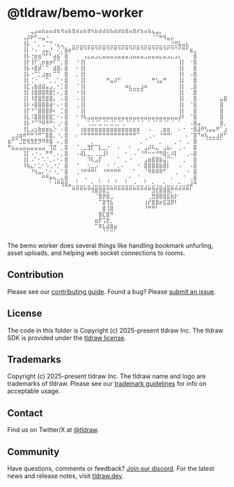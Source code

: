 # @tldraw/bemo-worker

```
⠀⠀⠀⠀⠀⠀⢤⡴⠶⠷⠶⠶⠾⠷⠻⠶⠷⠿⠾⠶⠷⠿⠳⠷⠾⠾⠷⠷⠾⠾⠷⠿⠶⠿⠞⠷⠶⠷⢦⣤⡄⠀⠀⠀⠀⠀⠀⠀⠀⠀⠀⠀⠀⠀⠀⠀⠀⠀⠀⠀
⠀⠀⠀⠀⢠⡼⠟⠋⠤⣤⠐⠀⠀⠀⠀⠀⠀⠀⠀⠀⠀⠀⠀⠀⠀⠀⠀⠀⠀⠀⠀⠀⠀⠀⠀⠀⠀⠀⠈⠉⠛⠻⣤⡤⠀⠀⠀⠀⠀⠀⠀⠀⠀⠀⠀⠀⠀⠀⠀⠀
⠀⠀⠀⠀⢸⡧⠀⠁⡀⢀⠉⠙⠠⣄⣀⠀⠀⣀⣀⣀⣀⣀⣀⣀⣀⣀⣀⣀⣀⣀⣀⣀⣀⣀⣀⣀⣀⣀⣀⣀⣀⣀⣀⣘⣛⣧⣤⣆⠀⠀⠀⠀⠀⠀⠀⠀⠀⠀⠀⠀
⠀⠀⠀⠀⢸⡇⠐⠠⠀⣠⣤⡘⠀⠌⡈⣷⡶⠛⠋⠛⠙⠋⠛⠙⠋⠛⠙⠋⠛⠙⠋⠛⠙⠋⠛⠙⠋⠛⠙⠋⠛⠙⠋⠙⠉⠋⠛⠋⣶⣀⠀⠀⠀⠀⠀⠀⠀⠀⠀⠀
⠀⠀⠀⠀⢸⡧⢐⣶⣶⠙⠋⠃⣴⣮⠁⣿⠀⠀⠀⠀⢠⣄⣤⣠⣄⣤⣤⣤⣠⣤⣤⣤⣠⣤⣤⣤⣠⣤⣤⣤⣄⣤⣠⣄⣠⡄⠀⠀⠀⣿⠀⠀⠀⠀⠀⠀⠀⠀⠀⠀
⠀⠀⠀⠀⢸⡗⢸⠏⢁⡶⣶⡶⠏⠉⡀⣿⠀⠀⠐⢸⡇⠀⠀⠀⠀⠀⠀⠀⠀⠀⠀⠀⠀⠀⠀⠀⠀⠀⠀⠀⠀⠀⠀⠀⠀⢸⡇⠀⠐⣿⠀⠀⠀⠀⠀⠀⠀⠀⠀⠀
⠀⠀⠀⠀⢸⡧⠰⣿⡾⠁⠉⠀⣾⣿⠄⣿⠀⠀⠂⢸⡇⠀⠀⠀⠀⠀⠀⠀⠀⠀⠀⠀⠀⠀⠀⠀⠀⠀⠀⠀⠀⠀⠀⠀⠀⢸⡇⠀⠀⣿⠀⠀⠀⠀⠀⠀⠀⠀⠀⠀
⠀⠀⠀⠀⢸⡧⠐⠉⡁⣰⣶⡆⠉⠉⠀⣿⠀⠀⡀⢸⡇⠀⠀⠀⠀⠀⠀⠀⠀⠀⠀⠀⠀⠀⠀⠀⠀⠀⠀⠀⠀⠀⠀⠀⠀⢸⡇⠀⠠⣿⠀⠀⠀⠀⠀⠀⠀⠀⠀⠀
⠀⠀⠀⠀⢸⡇⢈⠐⠀⠀⠉⡀⢀⠁⠂⣿⠀⠀⠀⢸⡇⠀⠀⠀⠀⠀⠛⣤⡼⠋⠀⠀⠀⠀⠀⠀⠀⠀⠛⢣⣤⠛⠀⠀⠀⢸⡇⠀⠀⣿⠀⠀⠀⠀⠀⠀⠀⠀⠀⠀
⠀⠀⠀⠀⢸⣏⢠⣷⣾⣾⣤⣠⡀⠂⡁⣿⠀⠀⠈⢸⡇⠀⠀⠀⠀⠀⠀⠀⠀⠀⠀⠶⣆⣀⣀⣰⠶⠀⠀⠀⠀⠀⠀⠀⠀⢸⡇⠀⢀⣿⠀⠀⠀⠀⠀⠀⠀⠀⠀⠀
⠀⠀⠀⠀⢸⡇⢸⣿⣿⣿⢿⣿⡃⠄⡀⣿⠀⠀⠐⢸⡇⠀⠀⠀⠀⠀⠀⠀⠀⠀⠀⠀⠉⠉⠉⠉⠀⠀⠀⠀⠀⠀⠀⠀⠀⢸⡇⠀⠀⣿⠀⠀⠀⠀⠀⠀⠀⠀⠀⠀
⠀⠀⠀⠀⢸⡇⠸⣟⣿⣻⣿⣿⡄⠀⠄⣿⠀⠀⠠⢸⡇⠀⠀⠀⠀⠀⠀⠀⠀⠀⠀⠀⠀⠀⠀⠀⠀⠀⠀⠀⠀⠀⠀⠀⠀⢸⡇⠀⠀⣿⠀⠀⠀⠀⠀⠀⣤⣿⣿⣤
⠀⠀⠀⠀⢸⡗⠰⣿⣿⣿⣿⣾⠂⠄⠂⣿⠀⠀⢀⢸⡇⠀⠀⠀⠀⠀⠀⠀⠀⠀⠀⠀⠀⠀⠀⠀⠀⠀⠀⠀⠀⠀⠀⠀⠀⢸⡇⠀⠈⣿⠀⠀⠀⠀⠀⠀⣿⠀⢸⣯
⠀⠀⠀⠀⢸⡏⠘⠉⣿⣿⣿⡿⠆⠀⡁⣿⠀⠀⠀⢸⡇⠀⠀⠀⠀⠀⠀⠀⠀⠀⠀⠀⠀⠀⠀⠀⠀⠀⠀⠀⠀⠀⠀⠀⠀⢸⡇⠀⠀⣿⠀⠀⠀⠀⠀⠀⣿⠀⢸⣧
⠀⠀⠀⠀⢸⣇⠨⣿⣿⣿⣿⣿⡁⠂⠄⣿⠀⠀⠂⠸⢧⣠⣤⣤⣤⣤⣤⣤⣤⣤⣤⣤⣤⣤⣤⣤⣤⣤⣤⣤⣤⣤⣤⣤⣤⡼⠇⠀⠈⣿⠀⠀⠀⠀⠀⠀⣿⠀⢸⡿
⠀⠀⠀⠀⢸⡧⠘⠉⠙⠿⠻⠛⠂⢀⠂⣿⠀⠀⢀⠀⠀⢁⢈⡈⣁⢈⡁⣈⢁⡈⢁⠈⠁⠁⠈⠈⠀⠁⠈⠁⠉⠈⠁⠈⠀⠁⠀⠀⠠⣿⣤⠀⠀⠀⠀⠀⣿⡀⣸⣿
⠀⠀⠀⠀⢸⣇⣠⣢⣷⣶⣶⣦⡑⠀⠄⣿⠀⠀⠀⢰⣶⣶⣶⣶⣶⣶⣶⣶⣶⣶⣶⣶⣶⣶⣶⠀⠀⠠⠀⠀⢀⣶⣶⠀⠀⠄⠐⠀⠐⣿⣼⠟⢣⣤⣤⠟⠁⣰⠿⠀
⠀⣀⣰⣶⠾⠛⠛⠙⠛⠉⣿⣿⡀⠐⡀⣿⠀⠀⠄⠘⠛⠛⠛⠛⠛⠛⠛⠛⠛⠛⠛⠛⠛⠛⠉⠀⠀⢀⠠⠀⠘⠛⠛⠁⠀⠀⠀⠄⠈⣿⠙⠶⢧⣀⣀⣰⡾⠋⠀⠀
⣶⠋⠉⣘⣟⢿⣻⣟⡻⠻⠿⣿⠀⠄⡀⣿⠀⠀⠀⠀⠀⠀⡀⠀⠀⠀⠀⠀⠀⠀⠀⠀⠀⠀⠀⡀⠈⠀⠀⠀⡀⠀⠀⠀⡀⠐⠀⢀⠀⣿⠀⠀⠈⠉⠉⠉⠁⠀⠀⠀
⠛⣦⣤⣤⣤⣤⣤⣤⣤⣤⠀⢹⣟⠀⡀⣿⠀⠀⠈⢀⣀⣻⡏⠉⣇⣀⡐⠀⠀⠄⠀⠀⠂⠀⢀⠀⣠⡼⠧⣄⠀⣠⣦⠄⠀⢀⠠⠀⠀⣿⠀⠀⠀⠀⠀⠀⠀⠀⠀⠀
⠀⠀⠀⠀⢸⡇⠠⠐⠠⠀⠛⠛⡀⠄⡀⣿⠀⠀⠠⢼⣇⣀⡀⢀⣀⣸⠇⠀⠀⠀⠀⠂⠀⠠⠀⠘⠛⠒⠒⠚⠻⣿⣂⠼⡇⠀⠀⢀⠠⣿⠀⠀⠀⠀⠀⠀⠀⠀⠀⠀
⠀⠀⠀⠀⢸⡇⠠⠁⠂⠡⠈⡀⠄⠂⠄⣿⠀⠀⠀⠀⠀⠹⢇⣠⡏⠀⠀⠀⠀⠁⠀⡀⠐⠀⠀⠀⣠⣶⣿⣿⣷⣬⡉⠁⠀⠀⢀⠀⠀⣿⠀⠀⠀⠀⠀⠀⠀⠀⠀⠀
⠀⠀⠀⠀⠸⢷⣄⠂⣁⠂⠡⢀⠐⡈⠀⣿⠀⠀⠈⠀⠀⢂⣀⡠⠀⠀⠐⠀⠁⡀⠄⠀⠀⠀⠐⠀⣿⣿⣿⣿⣷⣿⡇⠀⠀⠠⠀⠀⠠⣿⠀⠀⠀⠀⠀⠀⠀⠀⠀⠀
⠀⠀⠀⠀⠀⠀⠘⢳⣤⡄⢁⠂⠐⡀⠁⣿⠀⠀⢀⠘⠛⠛⠛⠃⠀⠘⠛⠛⠛⠛⠀⠀⠀⠁⠀⠀⠈⠻⠿⠿⠿⠋⠀⠀⢀⠀⠀⠐⠀⣿⠀⠀⠀⠀⠀⠀⠀⠀⠀⠀
⠀⠀⠀⠀⠀⠀⠀⠀⠀⠛⠛⡶⢦⣀⣄⣿⠀⠀⡀⠀⠠⠀⠀⠀⡀⠀⢀⠀⢀⠀⠀⡀⠂⠀⠈⠀⡀⠀⠀⠀⠀⠀⠀⠄⠀⠀⠈⠀⢀⣿⠀⠀⠀⠀⠀⠀⠀⠀⠀⠀
⠀⠀⠀⠀⠀⠀⠀⠀⠀⠀⠀⠁⠘⠛⢻⣿⣤⡀⣁⣀⡀⣀⢂⣀⣁⣀⣈⡀⣈⣀⣀⣁⣀⡐⣀⣀⢁⡀⣂⢀⣀⢂⣀⣀⢀⢂⣀⣠⣼⠛⠀⠀⠀⠀⠀⠀⠀⠀⠀⠀
⠀⠀⠀⠀⠀⠀⠀⠀⠀⠀⠀⠀⠀⠀⠀⠀⠀⠛⠛⠛⠛⠛⢻⣿⣻⣿⣛⠛⠛⠛⠛⠛⠛⠛⠛⠛⠛⠛⣻⣟⣿⣿⣿⡛⠛⠛⠛⠛⠃⠀⠀⠀⠀⠀⠀⠀⠀⠀⠀⠀
⠀⠀⠀⠀⠀⠀⠀⠀⠀⠀⠀⠀⠀⠀⠀⠀⠀⠀⠀⠀⠀⠀⠀⠈⣿⡿⣿⣀⠀⠀⠀⠀⠀⠀⠀⠀⠀⢀⣻⣿⣿⣿⣯⣷⡗⠀⠀⠀⠀⠀⠀⠀⠀⠀⠀⠀⠀⠀⠀⠀
⠀⠀⠀⠀⠀⠀⠀⠀⠀⠀⠀⠀⠀⠀⠀⠀⠀⠀⠀⠀⠀⠀⠀⠀⠉⣿⢻⣧⠀⠀⠀⠀⠀⠀⠀⠀⢰⡞⣿⣿⡶⣯⣽⡿⠇⠀⠀⠀⠀⠀⠀⠀⠀⠀⠀⠀⠀⠀⠀⠀
⠀⠀⠀⠀⠀⠀⠀⠀⠀⠀⠀⠀⠀⠀⠀⠀⠀⠀⠀⠀⠀⠀⠀⠀⠀⣿⢸⣿⠀⠀⠀⠀⠀⠀⠀⠀⠘⠛⠛⠃⠀⠀⠀⠀⠀⠀⠀⠀⠀⠀⠀⠀⠀⠀⠀⠀⠀⠀⠀⠀
⠀⠀⠀⠀⠀⠀⠀⠀⠀⠀⠀⠀⠀⠀⠀⠀⠀⠀⠀⠀⠀⠀⠀⠀⣿⣏⣿⠛⠀⠀⠀⠀⠀⠀⠀⠀⠀⠀⠀⠀⠀⠀⠀⠀⠀⠀⠀⠀⠀⠀⠀⠀⠀⠀⠀⠀⠀⠀⠀⠀
⠀⠀⠀⠀⠀⠀⠀⠀⠀⠀⠀⠀⠀⠀⠀⠀⠀⠀⠀⠀⠀⠀⠀⣶⡟⢩⣟⡀⠀⠀⠀⠀⠀⠀⠀⠀⠀⠀⠀⠀⠀⠀⠀⠀⠀⠀⠀⠀⠀⠀⠀⠀⠀⠀⠀⠀⠀⠀⠀⠀
⠀⠀⠀⠀⠀⠀⠀⠀⠀⠀⠀⠀⠀⠀⠀⠀⠀⠀⠀⠀⠀⠀⠀⠉⠿⣧⣾⣿⣶⠀⠀⠀⠀⠀⠀⠀⠀⠀⠀⠀⠀⠀⠀⠀⠀⠀⠀⠀⠀⠀⠀⠀⠀⠀⠀⠀⠀⠀⠀⠀
⠀⠀⠀⠀⠀⠀⠀⠀⠀⠀⠀⠀⠀⠀⠀⠀⠀⠀⠀⠀⠀⠀⠀⠀⠀⠈⠁⠉⠁⠀⠀⠀⠀⠀⠀⠀⠀⠀⠀⠀⠀⠀⠀⠀⠀⠀⠀⠀⠀⠀⠀⠀⠀⠀⠀⠀⠀⠀⠀⠀
```

The bemo worker does several things like handling bookmark unfurling, asset uploads, and helping web socket connections to rooms.

## Contribution

Please see our [contributing guide](https://github.com/tldraw/tldraw/blob/main/CONTRIBUTING.md). Found a bug? Please [submit an issue](https://github.com/tldraw/tldraw/issues/new).

## License

The code in this folder is Copyright (c) 2025-present tldraw Inc. The tldraw SDK is provided under the [tldraw license](https://github.com/tldraw/tldraw/blob/main/LICENSE.md).

## Trademarks

Copyright (c) 2025-present tldraw Inc. The tldraw name and logo are trademarks of tldraw. Please see our [trademark guidelines](https://github.com/tldraw/tldraw/blob/main/TRADEMARKS.md) for info on acceptable usage.

## Contact

Find us on Twitter/X at [@tldraw](https://twitter.com/tldraw).

## Community

Have questions, comments or feedback? [Join our discord](https://discord.tldraw.com/?utm_source=github&utm_medium=readme&utm_campaign=sociallink). For the latest news and release notes, visit [tldraw.dev](https://tldraw.dev).
